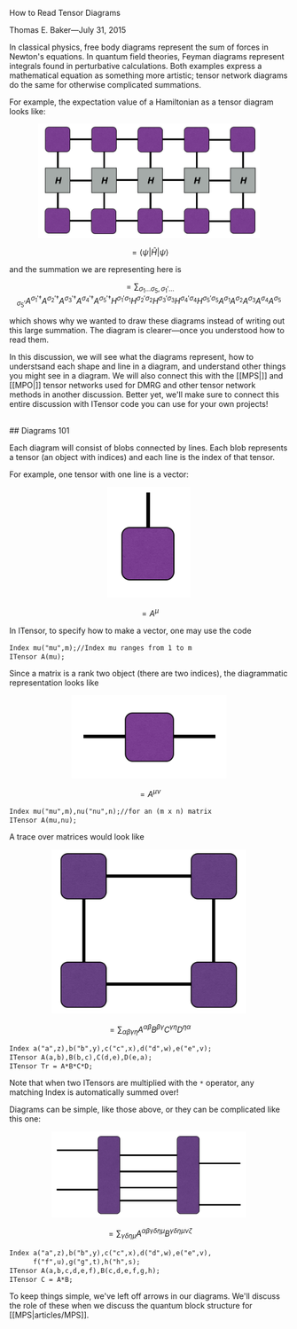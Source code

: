 
<span class='article_title'>How to Read Tensor Diagrams</span>

<span class='article_sig'>Thomas E. Baker&mdash;July 31, 2015</span>

In classical physics, free body diagrams represent the sum of forces in Newton's equations. In quantum field theories, Feyman diagrams represent integrals found in perturbative calculations.  Both examples express a mathematical equation as something more artistic; tensor network diagrams do the same for otherwise complicated summations.

For example, the expectation value of a Hamiltonian as a tensor diagram looks like:

<p align="center"><img src="docs/articles/psiHpsi.png" alt="Diagram" style="width: 400px;"/></p>

$$=\langle\psi|\hat H|\psi\rangle$$

and the summation we are representing here is

$$=\sum_{\sigma_1\ldots\sigma_5,\sigma_1'\ldots\sigma_5'} A^{\sigma_1'\dagger}A^{\sigma_2'\dagger}A^{\sigma_3'\dagger}A^{\sigma_4'\dagger}A^{\sigma_5'\dagger}H^{\sigma_1'\sigma_1}H^{\sigma_2'\sigma_2}H^{\sigma_3'\sigma_3}H^{\sigma_4'\sigma_4}H^{\sigma_5'\sigma_5}A^{\sigma_1}A^{\sigma_2}A^{\sigma_3}A^{\sigma_4}A^{\sigma_5}$$

which shows why we wanted to draw these diagrams instead of writing out this large summation.  The diagram is clearer&mdash;once you understood how to read them.

In this discussion, we will see what the diagrams represent, how to understsand each shape and line in a diagram, and understand other things you might see in a diagram.  We will also connect this with the [[MPS|]] and [[MPO|]] tensor networks used for DMRG and other tensor network methods in another discussion.  Better yet, we'll make sure to connect this entire discussion with ITensor code you can use for your own projects!

<br/>
## Diagrams 101

Each diagram will consist of blobs connected by lines.  Each blob represents a tensor (an object with indices) and each line is the index of that tensor.

For example, one tensor with one line is a vector:

<p align="center"><img src="docs/articles/vector.png" alt="Vector Diagram" style="height: 200px;"/></p>

$$=A^\mu$$

In ITensor, to specify how to make a vector, one may use the code

    Index mu("mu",m);//Index mu ranges from 1 to m
    ITensor A(mu);

Since a matrix is a rank two object (there are two indices), the diagrammatic representation looks like

<p align="center"><img src="docs/articles/matrix.png" alt="Matrix Diagram" style="height: 150px;"/></p>

$$=A^{\mu\nu}$$

    Index mu("mu",m),nu("nu",n);//for an (m x n) matrix
    ITensor A(mu,nu);

A trace over matrices would look like

<p align="center"><img src="docs/articles/trace.png" alt="Matrix Diagram" style="width: 350px;"/></p>

$$=\sum_{\alpha\beta\gamma\eta} A^{\alpha\beta}B^{\beta\gamma}C^{\gamma\eta}D^{\eta\alpha}$$

    Index a("a",z),b("b",y),c("c",x),d("d",w),e("e",v);
    ITensor A(a,b),B(b,c),C(d,e),D(e,a);
    ITensor Tr = A*B*C*D;

Note that when two ITensors are multiplied with the `*` operator, any matching Index is automatically summed over!

Diagrams can be simple, like those above, or they can be complicated like this one:

<p align="center"><img src="docs/articles/complex.png" alt="Matrix Diagram" style="width: 350px;"/></p>

$$=\sum_{\gamma\delta\eta\mu} A^{\alpha\beta\gamma\delta\eta\mu}B^{\gamma\delta\eta\mu\nu\zeta}$$

    Index a("a",z),b("b",y),c("c",x),d("d",w),e("e",v),
          f("f",u),g("g",t),h("h",s);
    ITensor A(a,b,c,d,e,f),B(c,d,e,f,g,h);
    ITensor C = A*B;

To keep things simple, we've left off arrows in our diagrams.  We'll discuss the role of these when we discuss the quantum block structure for [[MPS|articles/MPS]].


